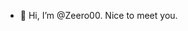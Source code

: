 - 👋 Hi, I’m @Zeero00. Nice to meet you.

<!---
Zeero00/Zeero00 is a ✨ special ✨ repository because its `README.md` (this file) appears on your GitHub profile.
You can click the Preview link to take a look at your changes.
--->

